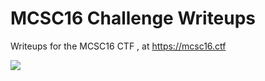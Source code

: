 # MCSC16 Challenge Writeups

Writeups for the MCSC16 CTF , at https://mcsc16.ctf

![](http://s32.postimg.org/l4ktseu6d/image.jpg)
